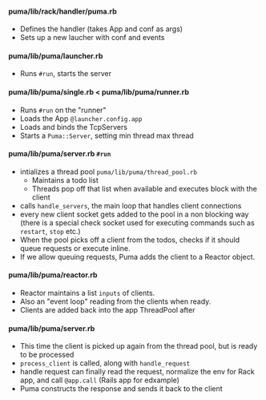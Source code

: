 #### puma/lib/rack/handler/puma.rb
  - Defines the handler (takes App and conf as args)
  - Sets up a new laucher with conf and events
  
#### puma/lib/puma/launcher.rb
  - Runs `#run`, starts the server
  
#### puma/lib/puma/single.rb < puma/lib/puma/runner.rb
  - Runs `#run` on the "runner"
  - Loads the App `@launcher.config.app` 
  - Loads and binds the TcpServers
  - Starts a `Puma::Server`, setting min thread max thread

#### puma/lib/puma/server.rb `#run`
  - intializes a thread pool `puma/lib/puma/thread_pool.rb`
    - Maintains a todo list
    - Threads pop off that list when available and executes block with the client
  - calls `handle_servers`, the main loop that handles client connections
  - every new client socket gets added to the pool in a non blocking way (there is a special check socket used for executing commands such as `restart`, `stop` etc.)
  - When the pool picks off a client from the todos, checks if it should queue requests or execute inline.
  - If we allow queuing requests, Puma adds the client to a Reactor object.

#### puma/lib/puma/reactor.rb
  - Reactor maintains a list `inputs` of clients.
  - Also an "event loop" reading from the clients when ready.
  - Clients are added back into the app ThreadPool after

#### puma/lib/puma/server.rb
  - This time the client is picked up again from the thread pool, but is ready to be processed
  - `process_client` is called, along with `handle_request`
  - handle request can finally read the request, normalize the env for Rack app, and call `@app.call` (Rails app for edxample)
  - Puma constructs the response and sends it back to the client


